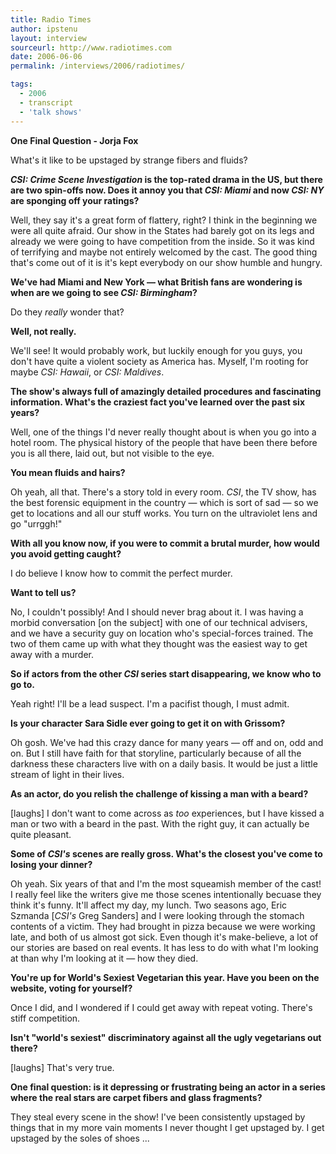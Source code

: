 ```yaml
---
title: Radio Times
author: ipstenu
layout: interview
sourceurl: http://www.radiotimes.com
date: 2006-06-06
permalink: /interviews/2006/radiotimes/

tags:
  - 2006
  - transcript
  - 'talk shows'
---
```


**One Final Question - Jorja Fox**

What's it like to be upstaged by strange fibers and fluids?

***CSI: Crime Scene Investigation* is the top-rated drama in the US, but there are two spin-offs now. Does it annoy you that *CSI: Miami* and now *CSI: NY* are sponging off your ratings?**

Well, they say it's a great form of flattery, right? I think in the beginning we were all quite afraid. Our show in the States had barely got on its legs and already we were going to have competition from the inside. So it was kind of terrifying and maybe not entirely welcomed by the cast. The good thing that's come out of it is it's kept everybody on our show humble and hungry.

**We've had Miami and New York &#8212; what British fans are wondering is when are we going to see *CSI: Birmingham*?**

Do they *really* wonder that?

**Well, not really.**

We'll see! It would probably work, but luckily enough for you guys, you don't have quite a violent society as America has. Myself, I'm rooting for maybe *CSI: Hawaii*, or *CSI: Maldives*.

**The show's always full of amazingly detailed procedures and fascinating information. What's the craziest fact you've learned over the past six years?**

Well, one of the things I'd never really thought about is when you go into a hotel room. The physical history of the people that have been there before you is all there, laid out, but not visible to the eye.

**You mean fluids and hairs?**

Oh yeah, all that. There's a story told in every room. *CSI*, the TV show, has the best forensic equipment in the country &#8212; which is sort of sad &#8212; so we get to locations and all our stuff works. You turn on the ultraviolet lens and go "urrggh!"

**With all you know now, if you were to commit a brutal murder, how would you avoid getting caught?**

I do believe I know how to commit the perfect murder.

**Want to tell us?**

No, I couldn't possibly! And I should never brag about it. I was having a morbid conversation [on the subject] with one of our technical advisers, and we have a security guy on location who's special-forces trained. The two of them came up with what they thought was the easiest way to get away with a murder.

**So if actors from the other *CSI* series start disappearing, we know who to go to.**

Yeah right! I'll be a lead suspect. I'm a pacifist though, I must admit.

**Is your character Sara Sidle ever going to get it on with Grissom?**

Oh gosh. We've had this crazy dance for many years &#8212; off and on, odd and on. But I still have faith for that storyline, particularly because of all the darkness these characters live with on a daily basis. It would be just a little stream of light in their lives.

**As an actor, do you relish the challenge of kissing a man with a beard?**

[laughs] I don't want to come across as *too* experiences, but I have kissed a man or two with a beard in the past. With the right guy, it can actually be quite pleasant.

**Some of *CSI's* scenes are really gross. What's the closest you've come to losing your dinner?**

Oh yeah. Six years of that and I'm the most squeamish member of the cast! I really feel like the writers give me those scenes intentionally becuase they think it's funny. It'll affect my day, my lunch. Two seasons ago, Eric Szmanda [*CSI's* Greg Sanders] and I were looking through the stomach contents of a victim. They had brought in pizza because we were working late, and both of us almost got sick. Even though it's make-believe, a lot of our stories are based on real events. It has less to do with what I'm looking at than why I'm looking at it &#8212; how they died.

**You're up for World's Sexiest Vegetarian this year. Have you been on the website, voting for yourself?**

Once I did, and I wondered if I could get away with repeat voting. There's stiff competition.

**Isn't "world's sexiest" discriminatory against all the ugly vegetarians out there?**

[laughs] That's very true.

**One final question: is it depressing or frustrating being an actor in a series where the real stars are carpet fibers and glass fragments?**

They steal every scene in the show! I've been consistently upstaged by things that in my more vain moments I never thought I get upstaged by. I get upstaged by the soles of shoes ...  